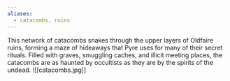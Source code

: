 ```yaml
---
aliases:
  - catacombs, ruins
---
```


This network of catacombs snakes through the upper layers of Oldfaire ruins, forming a maze of hideaways that Pyre uses for many of their secret rituals. Filled with graves, smuggling caches, and illicit meeting places, the catacombs are as haunted by occultists as they are by the spirits of the undead.
![[catacombs.jpg]]